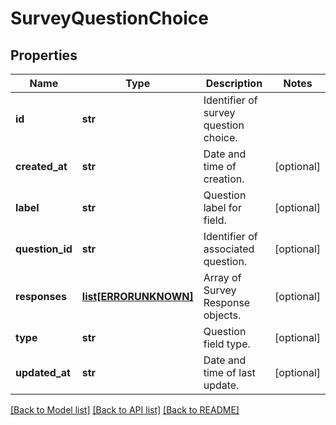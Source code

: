 # SurveyQuestionChoice

## Properties
Name | Type | Description | Notes
------------ | ------------- | ------------- | -------------
**id** | **str** | Identifier of survey question choice. | 
**created_at** | **str** | Date and time of creation. | [optional] 
**label** | **str** | Question label for field. | [optional] 
**question_id** | **str** | Identifier of associated question. | [optional] 
**responses** | [**list[ERRORUNKNOWN]**](.md) | Array of Survey Response objects. | [optional] 
**type** | **str** | Question field type. | [optional] 
**updated_at** | **str** | Date and time of last update. | [optional] 

[[Back to Model list]](../README.md#documentation-for-models) [[Back to API list]](../README.md#documentation-for-api-endpoints) [[Back to README]](../README.md)


